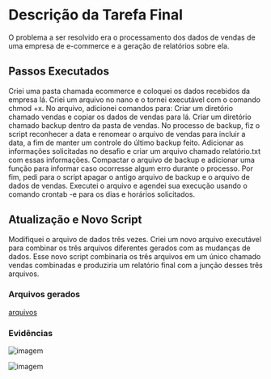 # Descrição da Tarefa Final
O problema a ser resolvido era o processamento dos dados de vendas de uma empresa de e-commerce e a geração de relatórios sobre ela.

## Passos Executados
Criei uma pasta chamada ecommerce e coloquei os dados recebidos da empresa lá.
Criei um arquivo no nano e o tornei executável com o comando chmod +x.
No arquivo, adicionei comandos para:
Criar um diretório chamado vendas e copiar os dados de vendas para lá.
Criar um diretório chamado backup dentro da pasta de vendas.
No processo de backup, fiz o script reconhecer a data e renomear o arquivo de vendas para incluir a data, a fim de manter um controle do último backup feito.
Adicionar as informações solicitadas no desafio e criar um arquivo chamado relatório.txt com essas informações.
Compactar o arquivo de backup e adicionar uma função para informar caso ocorresse algum erro durante o processo.
Por fim, pedi para o script apagar o antigo arquivo de backup e o arquivo de dados de vendas.
Executei o arquivo e agendei sua execução usando o comando crontab -e para os dias e horários solicitados.
## Atualização e Novo Script
Modifiquei o arquivo de dados três vezes.
Criei um novo arquivo executável para combinar os três arquivos diferentes gerados com as mudanças de dados.
Esse novo script combinaria os três arquivos em um único chamado vendas combinadas e produziria um relatório final com a junção desses três arquivos.



### Arquivos gerados
[arquivos](https://github.com/grazysb/Programa_de_Bolsas_Compass-UOL/blob/7d16141b3599397aacf0b9c0d4a7d5826f268d97/Sprint%201/Evid%C3%AAncias)

### Evidências
![imagem](https://github.com/grazysb/Programa_de_Bolsas_Compass-UOL/blob/main/Sprint%201/Evid%C3%AAncias/Captura%20de%20tela%20de%202024-05-03%2012-26-58.png)

![imagem](https://github.com/grazysb/Programa_de_Bolsas_Compass-UOL/blob/main/Sprint%201/Evid%C3%AAncias/Captura%20de%20tela%20de%202024-05-03%2012-41-18.png)


